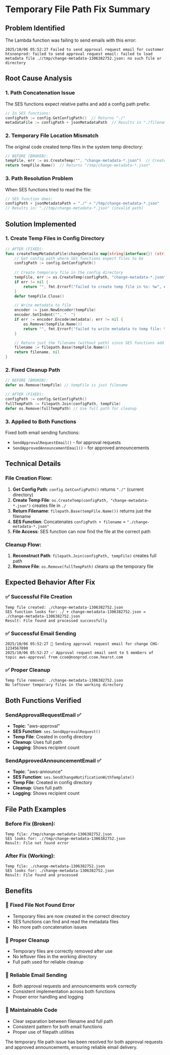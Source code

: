 # Temporary File Path Fix Summary

## Problem Identified
The Lambda function was failing to send emails with this error:
```
2025/10/06 05:52:27 Failed to send approval request email for customer htsnonprod: failed to send approval request email: failed to load metadata file .//tmp/change-metadata-1306382752.json: no such file or directory
```

## Root Cause Analysis

### 1. **Path Concatenation Issue**
The SES functions expect relative paths and add a config path prefix:
```go
// In SES functions:
configPath := config.GetConfigPath()  // Returns "./"
metadataFile := configPath + jsonMetadataPath  // Results in "./filename"
```

### 2. **Temporary File Location Mismatch**
The original code created temp files in the system temp directory:
```go
// BEFORE (BROKEN):
tempFile, err := os.CreateTemp("", "change-metadata-*.json")  // Creates in /tmp/
return tempFile.Name()  // Returns "/tmp/change-metadata-*.json"
```

### 3. **Path Resolution Problem**
When SES functions tried to read the file:
```go
// SES function does:
configPath + jsonMetadataPath = "./" + "/tmp/change-metadata-*.json"
// Results in: ".//tmp/change-metadata-*.json" (invalid path)
```

## Solution Implemented

### 1. **Create Temp Files in Config Directory**
```go
// AFTER (FIXED):
func createTempMetadataFile(changeDetails map[string]interface{}) (string, error) {
    // Get config path where SES functions expect files to be
    configPath := config.GetConfigPath()
    
    // Create temporary file in the config directory
    tempFile, err := os.CreateTemp(configPath, "change-metadata-*.json")
    if err != nil {
        return "", fmt.Errorf("failed to create temp file in %s: %w", configPath, err)
    }
    defer tempFile.Close()

    // Write metadata to file
    encoder := json.NewEncoder(tempFile)
    encoder.SetIndent("", "  ")
    if err := encoder.Encode(metadata); err != nil {
        os.Remove(tempFile.Name())
        return "", fmt.Errorf("failed to write metadata to temp file: %w", err)
    }

    // Return just the filename (without path) since SES functions add configPath
    filename := filepath.Base(tempFile.Name())
    return filename, nil
}
```

### 2. **Fixed Cleanup Path**
```go
// BEFORE (BROKEN):
defer os.Remove(tempFile) // tempFile is just filename

// AFTER (FIXED):
configPath := config.GetConfigPath()
fullTempPath := filepath.Join(configPath, tempFile)
defer os.Remove(fullTempPath) // Use full path for cleanup
```

### 3. **Applied to Both Functions**
Fixed both email sending functions:
- `SendApprovalRequestEmail()` - for approval requests
- `SendApprovedAnnouncementEmail()` - for approved announcements

## Technical Details

### File Creation Flow:
1. **Get Config Path**: `config.GetConfigPath()` returns `"./"` (current directory)
2. **Create Temp File**: `os.CreateTemp(configPath, "change-metadata-*.json")` creates file in `./`
3. **Return Filename**: `filepath.Base(tempFile.Name())` returns just the filename
4. **SES Function**: Concatenates `configPath + filename` = `"./change-metadata-*.json"`
5. **File Access**: SES function can now find the file at the correct path

### Cleanup Flow:
1. **Reconstruct Path**: `filepath.Join(configPath, tempFile)` creates full path
2. **Remove File**: `os.Remove(fullTempPath)` cleans up the temporary file

## Expected Behavior After Fix

### ✅ **Successful File Creation**
```
Temp file created: ./change-metadata-1306382752.json
SES function looks for: ./ + change-metadata-1306382752.json = ./change-metadata-1306382752.json
Result: File found and processed successfully
```

### ✅ **Successful Email Sending**
```
2025/10/06 05:52:27 📧 Sending approval request email for change CHG-1234567890
2025/10/06 05:52:27 ✅ Approval request email sent to 5 members of topic aws-approval from ccoe@nonprod.ccoe.hearst.com
```

### ✅ **Proper Cleanup**
```
Temp file removed: ./change-metadata-1306382752.json
No leftover temporary files in the working directory
```

## Both Functions Verified

### SendApprovalRequestEmail ✅
- **Topic**: "aws-approval"
- **SES Function**: `ses.SendApprovalRequest()`
- **Temp File**: Created in config directory
- **Cleanup**: Uses full path
- **Logging**: Shows recipient count

### SendApprovedAnnouncementEmail ✅
- **Topic**: "aws-announce"  
- **SES Function**: `ses.SendChangeNotificationWithTemplate()`
- **Temp File**: Created in config directory
- **Cleanup**: Uses full path
- **Logging**: Shows recipient count

## File Path Examples

### Before Fix (Broken):
```
Temp file: /tmp/change-metadata-1306382752.json
SES looks for: .//tmp/change-metadata-1306382752.json
Result: File not found error
```

### After Fix (Working):
```
Temp file: ./change-metadata-1306382752.json
SES looks for: ./change-metadata-1306382752.json
Result: File found and processed
```

## Benefits

### 🐛 **Fixed File Not Found Error**
- Temporary files are now created in the correct directory
- SES functions can find and read the metadata files
- No more path concatenation issues

### 🧹 **Proper Cleanup**
- Temporary files are correctly removed after use
- No leftover files in the working directory
- Full path used for reliable cleanup

### 📧 **Reliable Email Sending**
- Both approval requests and announcements work correctly
- Consistent implementation across both functions
- Proper error handling and logging

### 🔧 **Maintainable Code**
- Clear separation between filename and full path
- Consistent pattern for both email functions
- Proper use of filepath utilities

The temporary file path issue has been resolved for both approval requests and approved announcements, ensuring reliable email delivery.